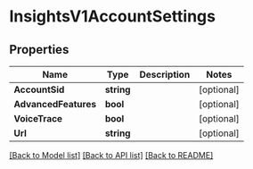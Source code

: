 # InsightsV1AccountSettings

## Properties

Name | Type | Description | Notes
------------ | ------------- | ------------- | -------------
**AccountSid** | **string** |  |[optional] 
**AdvancedFeatures** | **bool** |  |[optional] 
**VoiceTrace** | **bool** |  |[optional] 
**Url** | **string** |  |[optional] 

[[Back to Model list]](../README.md#documentation-for-models) [[Back to API list]](../README.md#documentation-for-api-endpoints) [[Back to README]](../README.md)


